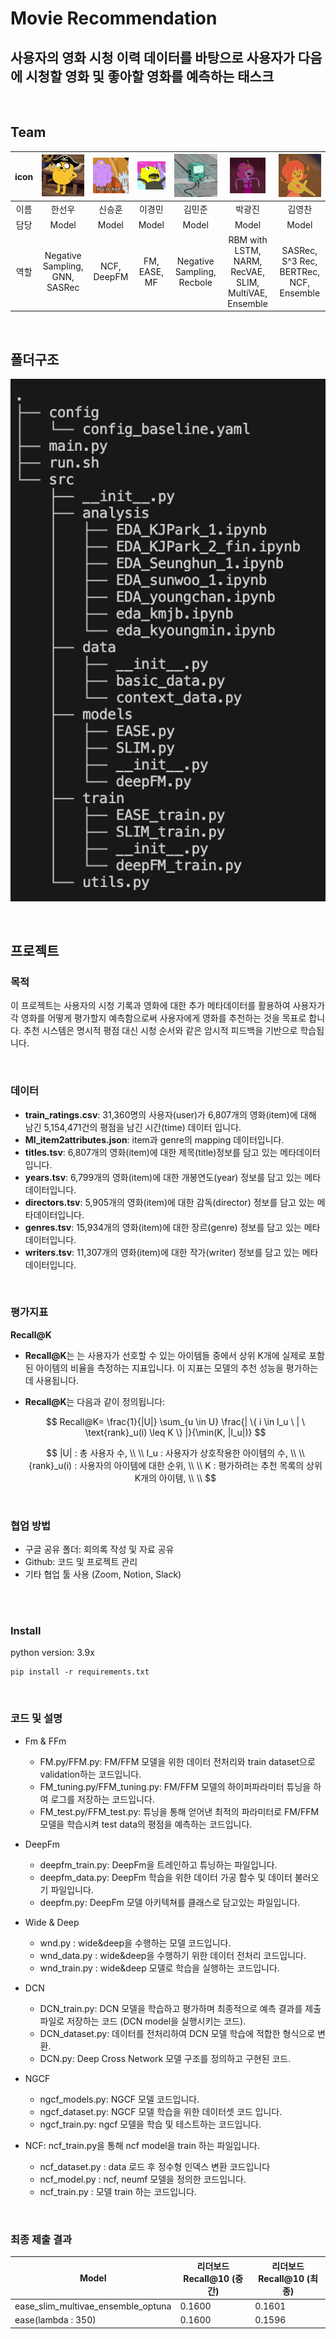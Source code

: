 # Movie Recommendation
## 사용자의 영화 시청 이력 데이터를 바탕으로 사용자가 다음에 시청할 영화 및 좋아할 영화를 예측하는 태스크



<br/>

## Team

| icon | <img src="./img/user_icon_1.webp" alt="user_icon_1" style="zoom:20%;" /> | <img src="./img/user_icon_2.webp" alt="user_icon_2" style="zoom:20%;" /> | <img src="./img/user_icon_3.webp" alt="user_icon_3" style="zoom:100%;" /> | <img src="./img/user_icon_4.webp" alt="user_icon_4" style="zoom:100%;" /> | <img src="./img/user_icon_5.webp" alt="user_icon_5" style="zoom:20%;" /> | <img src="./img/user_icon_6.webp" alt="user_icon_6" style="zoom:20%;" /> |
| :--: | :----------------------------------------------------------: | :----------------------------------------------------------: | :----------------------------------------------------------: | :----------------------------------------------------------: | :----------------------------------------------------------: | :----------------------------------------------------------: |
| 이름 |                            한선우                            |                            신승훈                            |                            이경민                            |                            김민준                            |                            박광진                            |                            김영찬                            |
| 담당 |                          Model                            |                          Model                            |                          Model                            |                          Model                            |                          Model                            |                          Model                            |
| 역할 |             Negative Sampling, GNN, SASRec               |         NCF, DeepFM                |             FM, EASE, MF                |             Negative Sampling, Recbole             |                   RBM with LSTM, NARM, RecVAE, SLIM, MultiVAE, Ensemble                    |          SASRec, S^3 Rec, BERTRec, NCF, Ensemble                    |




<br/>

## 폴더구조

![image-20241028223652317](./img/dir_img.png.png)



<br/>

## 프로젝트

### 목적

이 프로젝트는 사용자의 시청 기록과 영화에 대한 추가 메타데이터를 활용하여 사용자가 각 영화를 어떻게 평가할지 예측함으로써 사용자에게 영화를 추천하는 것을 목표로 합니다. 추천 시스템은 명시적 평점 대신 시청 순서와 같은 암시적 피드백을 기반으로 학습됩니다.

<br/>

### 데이터

- **train_ratings.csv**:  31,360명의 사용자(user)가 6,807개의 영화(item)에 대해 남긴 5,154,471건의 평점을 남긴 시간(time) 데이터 입니다.
- **Ml_item2attributes.json**: item과 genre의 mapping 데이터입니다.
- **titles.tsv**: 6,807개의 영화(item)에 대한 제목(title)정보를 담고 있는 메타데이터입니다.
- **years.tsv**: 6,799개의 영화(item)에 대한 개봉연도(year) 정보를 담고 있는 메타데이터입니다.
- **directors.tsv**: 5,905개의 영화(item)에 대한 감독(director) 정보를 담고 있는 메타데이터입니다.
- **genres.tsv**: 15,934개의 영화(item)에 대한 장르(genre) 정보를 담고 있는 메타데이터입니다.
- **writers.tsv**: 11,307개의 영화(item)에 대한 작가(writer) 정보를 담고 있는 메타데이터입니다.
<br/>

### 평가지표

**Recall@K**

- **Recall@K**는 는 사용자가 선호할 수 있는 아이템들 중에서 상위 K개에 실제로 포함된 아이템의 비율을 측정하는 지표입니다. 이 지표는 모델의 추천 성능을 평가하는 데 사용됩니다.

- **Recall@K**는 다음과 같이 정의됩니다:

  $$
  Recall@K= \frac{1}{|U|} \sum_{u \in U} \frac{| \{ i \in I_u \ | \ \text{rank}_u(i) \leq K \} |}{\min(K, |I_u|)}
  $$
  
  $$
  |U| : 총 사용자 수, \\ \\  I_u : 사용자가 상호작용한 아이템의 수, \\ \\ {rank}_u(i) : 사용자의 아이템에 대한 순위, \\ \\ K : 평가하려는 추천 목록의 상위 K개의 아이템, \\ \\
  $$



<br/>

### 협업 방법

- 구글 공유 폴더: 회의록 작성 및 자료 공유
- Github: 코드 및 프로젝트 관리
- 기타 협업 툴 사용 (Zoom, Notion, Slack)


<br/>


<br/>

### Install

python version: 3.9x

```
pip install -r requirements.txt
```



<br/>

### 코드 및 설명

- Fm & FFm
  - FM.py/FFM.py: FM/FFM 모델을 위한 데이터 전처리와 train dataset으로 validation하는 코드입니다.
  - FM_tuning.py/FFM_tuning.py: FM/FFM 모델의 하이퍼파라미터 튜닝을 하여 로그를 저장하는 코드입니다.
  - FM_test.py/FFM_test.py: 튜닝을 통해 얻어낸 최적의 파라미터로 FM/FFM 모델을 학습시켜 test data의 평점을 예측하는 코드입니다.
- DeepFm
  - deepfm_train.py: DeepFm을 트레인하고 튜닝하는 파일입니다.
  - deepfm_data.py: DeepFm 학습을 위한 데이터 가공 함수 및 데이터 불러오기 파일입니다.
  - deepfm.py: DeepFm 모델 아키텍쳐를 클래스로 담고있는 파일입니다.
- Wide & Deep
  - wnd.py : wide&deep을 수행하는 모델 코드입니다.
  - wnd_data.py : wide&deep을 수행하기 위한 데이터 전처리 코드입니다.
  - wnd_train.py : wide&deep 모델로 학습을 실행하는 코드입니다.
- DCN
  - DCN_train.py: DCN 모델을 학습하고 평가하며 최종적으로 예측 결과를 제출 파일로 저장하는 코드 (DCN model을 실행시키는 코드).
  - DCN_dataset.py: 데이터를 전처리하여 DCN 모델 학습에 적합한 형식으로 변환.
  - DCN.py: Deep Cross Network 모델 구조를 정의하고 구현된 코드.
- NGCF
  - ngcf_models.py: NGCF 모델 코드입니다.
  - ngcf_dataset.py: NGCF 모델 학습을 위한 데이터셋 코드 입니다.
  - ngcf_train.py: ngcf 모델을 학습 및 테스트하는 코드입니다.

- NCF: ncf_train.py을 통해 ncf model을 train 하는 파일입니다.
  - ncf_dataset.py : data 로드 후 정수형 인덱스 변환 코드입니다
  - ncf_model.py : ncf, neumf 모델을 정의한 코드입니다.
  - ncf_train.py : 모델 train 하는 코드입니다.



<br/>

### 최종 제출 결과

| Model      | 리더보드 Recall@10 (중간) | 리더보드 Recall@10 (최종)|
| ---------- | -------------- | ------------ |
| ease_slim_multivae_ensemble_optuna   | 0.1600          | 0.1601        |
| ease(lambda : 350)   | 0.1600           | 0.1596        |



<br/>
